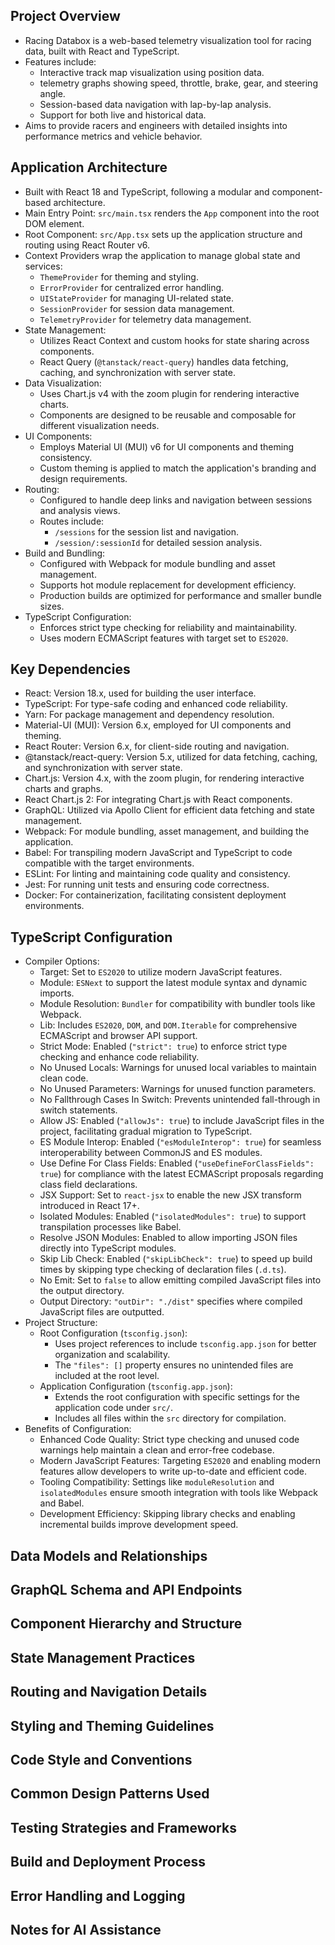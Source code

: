 ## Project Overview
   - Racing Databox is a web-based telemetry visualization tool for racing data, built with React and TypeScript.
   - Features include:
     - Interactive track map visualization using position data.
     - telemetry graphs showing speed, throttle, brake, gear, and steering angle.
     - Session-based data navigation with lap-by-lap analysis.
     - Support for both live and historical data.
   - Aims to provide racers and engineers with detailed insights into performance metrics and vehicle behavior.

## Application Architecture
   - Built with React 18 and TypeScript, following a modular and component-based architecture.
   - Main Entry Point: `src/main.tsx` renders the `App` component into the root DOM element.
   - Root Component: `src/App.tsx` sets up the application structure and routing using React Router v6.
   - Context Providers wrap the application to manage global state and services:
     - `ThemeProvider` for theming and styling.
     - `ErrorProvider` for centralized error handling.
     - `UIStateProvider` for managing UI-related state.
     - `SessionProvider` for session data management.
     - `TelemetryProvider` for telemetry data management.
   - State Management:
     - Utilizes React Context and custom hooks for state sharing across components.
     - React Query (`@tanstack/react-query`) handles data fetching, caching, and synchronization with server state.
   - Data Visualization:
     - Uses Chart.js v4 with the zoom plugin for rendering interactive charts.
     - Components are designed to be reusable and composable for different visualization needs.
   - UI Components:
     - Employs Material UI (MUI) v6 for UI components and theming consistency.
     - Custom theming is applied to match the application's branding and design requirements.
   - Routing:
     - Configured to handle deep links and navigation between sessions and analysis views.
     - Routes include:
       - `/sessions` for the session list and navigation.
       - `/session/:sessionId` for detailed session analysis.
   - Build and Bundling:
     - Configured with Webpack for module bundling and asset management.
     - Supports hot module replacement for development efficiency.
     - Production builds are optimized for performance and smaller bundle sizes.
   - TypeScript Configuration:
     - Enforces strict type checking for reliability and maintainability.
     - Uses modern ECMAScript features with target set to `ES2020`.

## Key Dependencies

- React: Version 18.x, used for building the user interface.
- TypeScript: For type-safe coding and enhanced code reliability.
- Yarn: For package management and dependency resolution.
- Material-UI (MUI): Version 6.x, employed for UI components and theming.
- React Router: Version 6.x, for client-side routing and navigation.
- @tanstack/react-query: Version 5.x, utilized for data fetching, caching, and synchronization with server state.
- Chart.js: Version 4.x, with the zoom plugin, for rendering interactive charts and graphs.
- React Chart.js 2: For integrating Chart.js with React components.
- GraphQL: Utilized via Apollo Client for efficient data fetching and state management.
- Webpack: For module bundling, asset management, and building the application.
- Babel: For transpiling modern JavaScript and TypeScript to code compatible with the target environments.
- ESLint: For linting and maintaining code quality and consistency.
- Jest: For running unit tests and ensuring code correctness.
- Docker: For containerization, facilitating consistent deployment environments.

## TypeScript Configuration

- Compiler Options:
  - Target: Set to `ES2020` to utilize modern JavaScript features.
  - Module: `ESNext` to support the latest module syntax and dynamic imports.
  - Module Resolution: `Bundler` for compatibility with bundler tools like Webpack.
  - Lib: Includes `ES2020`, `DOM`, and `DOM.Iterable` for comprehensive ECMAScript and browser API support.
  - Strict Mode: Enabled (`"strict": true`) to enforce strict type checking and enhance code reliability.
  - No Unused Locals: Warnings for unused local variables to maintain clean code.
  - No Unused Parameters: Warnings for unused function parameters.
  - No Fallthrough Cases In Switch: Prevents unintended fall-through in switch statements.
  - Allow JS: Enabled (`"allowJs": true`) to include JavaScript files in the project, facilitating gradual migration to TypeScript.
  - ES Module Interop: Enabled (`"esModuleInterop": true`) for seamless interoperability between CommonJS and ES modules.
  - Use Define For Class Fields: Enabled (`"useDefineForClassFields": true`) for compliance with the latest ECMAScript proposals regarding class field declarations.
  - JSX Support: Set to `react-jsx` to enable the new JSX transform introduced in React 17+.
  - Isolated Modules: Enabled (`"isolatedModules": true`) to support transpilation processes like Babel.
  - Resolve JSON Modules: Enabled to allow importing JSON files directly into TypeScript modules.
  - Skip Lib Check: Enabled (`"skipLibCheck": true`) to speed up build times by skipping type checking of declaration files (`.d.ts`).
  - No Emit: Set to `false` to allow emitting compiled JavaScript files into the output directory.
  - Output Directory: `"outDir": "./dist"` specifies where compiled JavaScript files are outputted.
- Project Structure:
  - Root Configuration (`tsconfig.json`):
    - Uses project references to include `tsconfig.app.json` for better organization and scalability.
    - The `"files": []` property ensures no unintended files are included at the root level.
  - Application Configuration (`tsconfig.app.json`):
    - Extends the root configuration with specific settings for the application code under `src/`.
    - Includes all files within the `src` directory for compilation.
- Benefits of Configuration:
  - Enhanced Code Quality: Strict type checking and unused code warnings help maintain a clean and error-free codebase.
  - Modern JavaScript Features: Targeting `ES2020` and enabling modern features allow developers to write up-to-date and efficient code.
  - Tooling Compatibility: Settings like `moduleResolution` and `isolatedModules` ensure smooth integration with tools like Webpack and Babel.
  - Development Efficiency: Skipping library checks and enabling incremental builds improve development speed.

## Data Models and Relationships
## GraphQL Schema and API Endpoints
## Component Hierarchy and Structure
## State Management Practices
## Routing and Navigation Details
## Styling and Theming Guidelines
## Code Style and Conventions
## Common Design Patterns Used
## Testing Strategies and Frameworks
## Build and Deployment Process
## Error Handling and Logging
## Notes for AI Assistance
